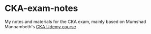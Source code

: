 # CKA-exam-notes
My notes and materials for the CKA exam, mainly based on Mumshad Mannambeth's [CKA Udemy course](https://www.udemy.com/course/certified-kubernetes-administrator-with-practice-tests/)
